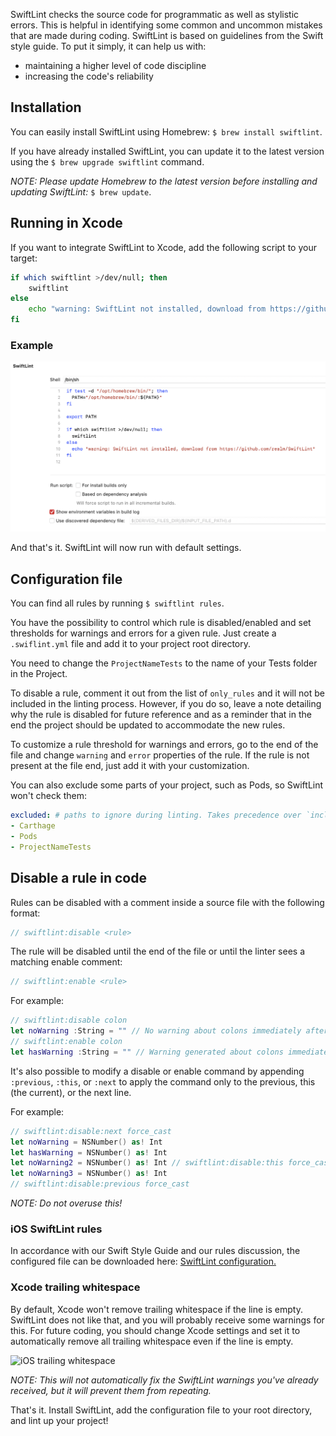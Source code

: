 SwiftLint checks the source code for programmatic as well as stylistic errors. This is helpful in identifying some common and uncommon mistakes that are made during coding. SwiftLint is based on guidelines from the Swift style guide. To put it simply, it can help us with:

* maintaining a higher level of code discipline
* increasing the code's reliability

## Installation

You can easily install SwiftLint using Homebrew: `$ brew install swiftlint`.

If you have already installed SwiftLint, you can update it to the latest version using the `$ brew upgrade swiftlint` command.

*NOTE: Please update Homebrew to the latest version before installing and updating SwiftLint:* `$ brew update`.

## Running in Xcode

If you want to integrate SwiftLint to Xcode, add the following script to your target:

```bash
if which swiftlint >/dev/null; then
	swiftlint
else
	echo "warning: SwiftLint not installed, download from https://github.com/realm/SwiftLint"
fi
```

### Example

![iOS SwiftLint Run script](/img/iOS-SwiftLint-script.jpg)

And that's it. SwiftLint will now run with default settings.

## Configuration file

You can find all rules by running `$ swiftlint rules`.

You have the possibility to control which rule is disabled/enabled and set thresholds for warnings and errors for a given rule. Just create a `.swiflint.yml` file and add it to your project root directory.

You need to change the `ProjectNameTests`  to the name of your Tests folder in the Project.

To disable a rule, comment it out from the list of `only_rules` and it will not be included in the linting process. However, if you do so, leave a note detailing why the rule is disabled for future reference and as a reminder that in the end the project should be updated to accommodate the new rules.

To customize a rule threshold for warnings and errors, go to the end of the file and change `warning` and `error` properties of the rule. If the rule is not present at the file end, just add it with your customization.

You can also exclude some parts of your project, such as Pods, so SwiftLint won't check them:

```yaml
excluded: # paths to ignore during linting. Takes precedence over `included`.
- Carthage
- Pods
- ProjectNameTests
```

## Disable a rule in code

Rules can be disabled with a comment inside a source file with the following format:

```swift
// swiftlint:disable <rule>
```

The rule will be disabled until the end of the file or until the linter sees a matching enable comment:

```swift
// swiftlint:enable <rule>
```

For example:

```swift
// swiftlint:disable colon
let noWarning :String = "" // No warning about colons immediately after variable names!
// swiftlint:enable colon
let hasWarning :String = "" // Warning generated about colons immediately after variable names
```

It's also possible to modify a disable or enable command by appending `:previous`, `:this`, or `:next` to apply the command only to the previous, this (the current), or the next line.

For example:

```swift
// swiftlint:disable:next force_cast
let noWarning = NSNumber() as! Int
let hasWarning = NSNumber() as! Int
let noWarning2 = NSNumber() as! Int // swiftlint:disable:this force_cast
let noWarning3 = NSNumber() as! Int
// swiftlint:disable:previous force_cast
```

*NOTE: Do not overuse this!*

### iOS SwiftLint rules

In accordance with our Swift Style Guide and our rules discussion, the configured file can be downloaded here: [SwiftLint configuration.](/resources/swiftlint.yml)

### Xcode trailing whitespace

By default, Xcode won't remove trailing whitespace if the line is empty. SwiftLint does not like that, and you will probably receive some warnings for this. For future coding, you should change Xcode settings and set it to automatically remove all trailing whitespace even if the line is empty.

![iOS trailing whitespace](/img/iOS_xcode_trim_whitespace.png)

*NOTE: This will not automatically fix the SwiftLint warnings you've already received, but it will prevent them from repeating.*

That's it. Install SwiftLint, add the configuration file to your root directory, and lint up your project!
